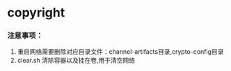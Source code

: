 # copyright


### 注意事项：
1. 重启网络需要删除对应目录文件：channel-artifacts目录,crypto-config目录
2. clear.sh 清除容器以及挂在卷,用于清空网络
